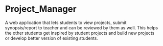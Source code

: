 # Project_Manager
A web application that lets students to view projects, submit synopsis/report to teacher and can be reviewed by them as well.
This helps the other students get inspired by student projects and build new projects or develop better version of existing students.
